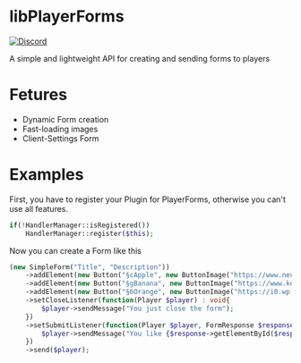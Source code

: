 # libPlayerForms
[![Discord](https://img.shields.io/discord/692324167281934386?color=informational&label=discord)](https://discord.gg/2pADFQW)

A simple and lightweight API for creating and sending forms to players

# Fetures
- Dynamic Form creation
- Fast-loading images
- Client-Settings Form

# Examples
First, you have to register your Plugin for PlayerForms, otherwise you can't use all features.
```php
if(!HandlerManager::isRegistered())
    HandlerManager::register($this);
```

Now you can create a Form like this
```php
(new SimpleForm("Title", "Description"))
    ->addElement(new Button("§cApple", new ButtonImage("https://www.neurodermitis-bund.de/assets/images/a/apfel_juni_2019-40b09b3f.jpg", ButtonImage::TYPE_URL)))
    ->addElement(new Button("§gBanana", new ButtonImage("https://www.kochschule.de/sites/default/files/images/kochwissen/440/banane.jpg", ButtonImage::TYPE_URL)))
   	->addElement(new Button("§6Orange", new ButtonImage("https://i0.wp.com/www.agriculturenigeria.com/wp-content/uploads/2020/01/orange-1.jpg", ButtonImage::TYPE_URL)))
   	->setCloseListener(function(Player $player) : void{
   		$player->sendMessage("You just close the form");
  	})
    ->setSubmitListener(function(Player $player, FormResponse $response) : void{
    	$player->sendMessage("You like {$response->getElementById($response->getActualResponse())->getText()}!");
    })
    ->send($player);
```